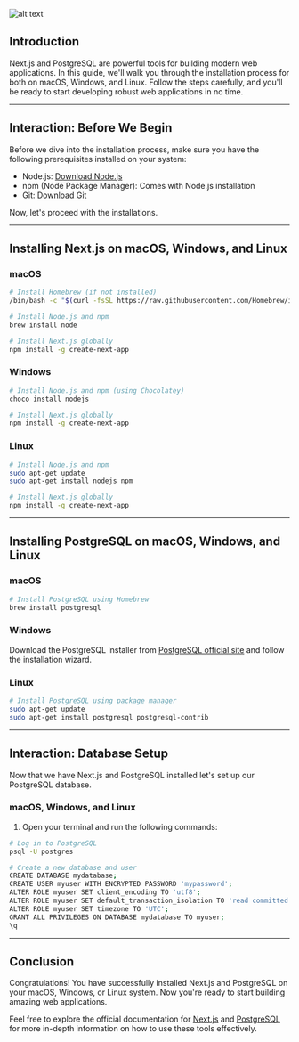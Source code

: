 

![alt text](https://media.giphy.com/media/v1.Y2lkPTc5MGI3NjExbW53NWNmMHNheHB1ZG41Ymdnam00YTIwYXNrMzd6NmNrYTJldGFoaiZlcD12MV9pbnRlcm5hbF9naWZfYnlfaWQmY3Q9Zw/kl5ctZSctCbE4/giphy.gif)

## Introduction

Next.js and PostgreSQL are powerful tools for building modern web applications. In this guide, we'll walk you through the installation process for both on macOS, Windows, and Linux. Follow the steps carefully, and you'll be ready to start developing robust web applications in no time.

---

## Interaction: Before We Begin

Before we dive into the installation process, make sure you have the following prerequisites installed on your system:

- Node.js: [Download Node.js](https://nodejs.org/)
- npm (Node Package Manager): Comes with Node.js installation
- Git: [Download Git](https://git-scm.com/)

Now, let's proceed with the installations.

---

## Installing Next.js on macOS, Windows, and Linux

### macOS

```bash
# Install Homebrew (if not installed)
/bin/bash -c "$(curl -fsSL https://raw.githubusercontent.com/Homebrew/install/HEAD/install.sh)"

# Install Node.js and npm
brew install node

# Install Next.js globally
npm install -g create-next-app
```

### Windows

```bash
# Install Node.js and npm (using Chocolatey)
choco install nodejs

# Install Next.js globally
npm install -g create-next-app
```

### Linux

```bash
# Install Node.js and npm
sudo apt-get update
sudo apt-get install nodejs npm

# Install Next.js globally
npm install -g create-next-app
```

---

## Installing PostgreSQL on macOS, Windows, and Linux

### macOS

```bash
# Install PostgreSQL using Homebrew
brew install postgresql
```

### Windows

Download the PostgreSQL installer from [PostgreSQL official site](https://www.postgresql.org/download/windows/) and follow the installation wizard.

### Linux

```bash
# Install PostgreSQL using package manager
sudo apt-get update
sudo apt-get install postgresql postgresql-contrib
```

---

## Interaction: Database Setup

Now that we have Next.js and PostgreSQL installed let's set up our PostgreSQL database.

### macOS, Windows, and Linux

1. Open your terminal and run the following commands:

```bash
# Log in to PostgreSQL
psql -U postgres

# Create a new database and user
CREATE DATABASE mydatabase;
CREATE USER myuser WITH ENCRYPTED PASSWORD 'mypassword';
ALTER ROLE myuser SET client_encoding TO 'utf8';
ALTER ROLE myuser SET default_transaction_isolation TO 'read committed';
ALTER ROLE myuser SET timezone TO 'UTC';
GRANT ALL PRIVILEGES ON DATABASE mydatabase TO myuser;
\q
```

---

## Conclusion

Congratulations! You have successfully installed Next.js and PostgreSQL on your macOS, Windows, or Linux system. Now you're ready to start building amazing web applications.

Feel free to explore the official documentation for [Next.js](https://nextjs.org/docs) and [PostgreSQL](https://www.postgresql.org/docs/) for more in-depth information on how to use these tools effectively.
